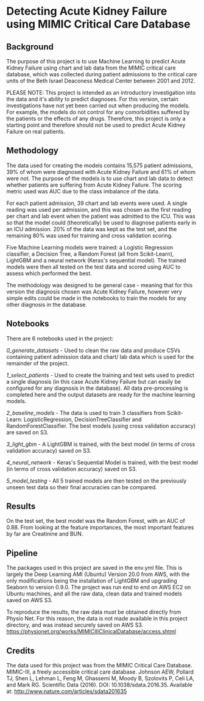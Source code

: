 # Detecting Acute Kidney Failure using MIMIC Critical Care Database

## Background
The purpose of this project is to use Machine Learning to predict Acute Kidney Failure using chart and lab data from the MIMIC critical care database, which was collected during patient admissions to the critical care units of the Beth Israel Deaconess Medical Center between 2001 and 2012.

PLEASE NOTE: This project is intended as an introductory investigation into the data and it's ability to predict diagnoses. For this version, certain investigations have not yet been carried out when producing the models. For example, the models do not control for any comorbidities suffered by the patients or the effects of any drugs. Therefore, this project is only a starting point and therefore should not be used to predict Acute Kidney Failure on real patients.

## Methodology
The data used for creating the models contains 15,575 patient admissions, 39% of whom were diagnosed with Acute Kidney Failure and 61% of whom were not. The purpose of the models is to use chart and lab data to detect whether patients are suffering from Acute Kidney Failure. The scoring metric used was AUC due to the class imbalance of the data.

For each patient admission, 39 chart and lab events were used. A single reading was used per admission, and this was chosen as the first reading per chart and lab event when the patient was admitted to the ICU. This was so that the model could (theoretically) be used to diagnose patients early in an ICU admission. 20% of the data was kept as the test set, and the remaining 80% was used for training and cross validation scoring.

Five Machine Learning models were trained: a Logistic Regression classifier, a Decision Tree, a Random Forest (all from Scikit-Learn), LightGBM and a neural network (Keras's sequential model). The trained models were then all tested on the test data and scored using AUC to assess which performed the best.

The methodology was designed to be general case - meaning that for this version the diagnosis chosen was Acute Kidney Failure, however very simple edits could be made in the notebooks to train the models for any other diagnosis in the database.

## Notebooks
There are 6 notebooks used in the project:

*0_generate_datasets* - Used to clean the raw data and produce CSVs containing patient admission data and chart/ lab data which is used for the remainder of the project.

*1_select_patients* - Used to create the training and test sets used to predict a single diagnosis (in this case Acute Kidney Failure but can easily be configured for any diagnosis in the database). All data pre-processing is completed here and the output datasets are ready for the machine learning models.

*2_baseline_models* - The data is used to train 3 classifiers from Scikit-Learn: LogisticRegression, DecisionTreeClassifier and RandomForestClassifier. The best models (using cross validation accuracy) are saved on S3.

*3_light_gbm* - A LightGBM is trained, with the best model (in terms of cross validation accuracy) saved on S3.

*4_neural_network* - Keras's Sequential Model is trained, with the best model (in terms of cross validation accuracy) saved on S3.

*5_model_testing* - All 5 trained models are then tested on the previously unseen test data so their final accuracies can be compared.

## Results
On the test set, the best model was the Random Forest, with an AUC of 0.88. From looking at the feature importances, the most important features by far are Creatinine and BUN.

## Pipeline
The packages used in this project are saved in the env.yml file. This is largely the Deep Learning AMI (Ubuntu) Version 20.0 from AWS, with the only modifications being the installation of LightGBM and upgrading Seaborn to version 0.9.0. The project was run end to end on AWS EC2 on Ubuntu machines, and all the raw data, clean data and trained models saved on AWS S3.

To reproduce the results, the raw data must be obtained directly from Physio Net. For this reason, the data is not made available in this project directory, and was instead securely saved on AWS S3. https://physionet.org/works/MIMICIIIClinicalDatabase/access.shtml

## Credits
The data used for this project was from the MIMIC Critical Care Database.
MIMIC-III, a freely accessible critical care database. Johnson AEW, Pollard TJ, Shen L, Lehman L, Feng M, Ghassemi M, Moody B, Szolovits P, Celi LA, and Mark RG. Scientific Data (2016). DOI: 10.1038/sdata.2016.35. Available at: http://www.nature.com/articles/sdata201635
